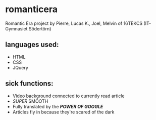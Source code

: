 # romanticera
Romantic Era project by Pierre, Lucas K., Joel, Melvin of 16TEKCS (IT-Gymnasiet Södertörn)


**languages used:**
-------------
 - HTML
 - CSS
 - JQuery
 
**sick functions:**
-------------
 - Video background connected to currently read article
 - *SUPER* SMOOTH
 - Fully translated by the ***POWER OF GOOGLE***
 - Articles fly in because they're scared of the dark
 
